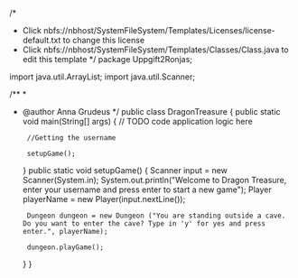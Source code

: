 /*
 * Click nbfs://nbhost/SystemFileSystem/Templates/Licenses/license-default.txt to change this license
 * Click nbfs://nbhost/SystemFileSystem/Templates/Classes/Class.java to edit this template
 */
package Uppgift2Ronjas;

import java.util.ArrayList;
import java.util.Scanner;

/**
 *
 * @author Anna Grudeus
 */
public class DragonTreasure {
    public static void main(String[] args) {
        // TODO code application logic here

        
        //Getting the username

        setupGame();
        
    }
    public static void setupGame() {
        Scanner input = new Scanner(System.in);
        System.out.println("Welcome to Dragon Treasure, enter your username and press enter to start a new game");
        Player playerName = new Player(input.nextLine());
        
        
        Dungeon dungeon = new Dungeon ("You are standing outside a cave. Do you want to enter the cave? Type in 'y' for yes and press enter.", playerName);
 
        dungeon.playGame();      

    }
}
